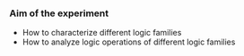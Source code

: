 ### Aim of the experiment
- How to characterize different logic families
- How to analyze logic operations of different logic families
